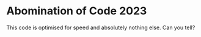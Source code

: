 # Abomination of Code 2023

This code is optimised for speed and absolutely nothing else. Can you tell?